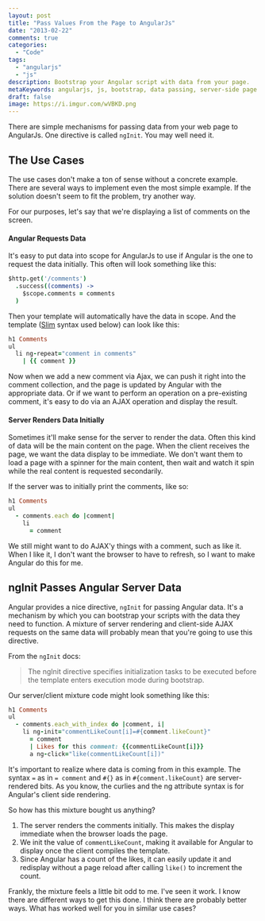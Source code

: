 ```yaml
---
layout: post
title: "Pass Values From the Page to AngularJs"
date: "2013-02-22"
comments: true
categories:
  - "Code"
tags:
  - "angularjs"
  - "js"
description: Bootstrap your Angular script with data from your page.
metaKeywords: angularjs, js, bootstrap, data passing, server-side page rendering
draft: false
image: https://i.imgur.com/wVBKD.png
---
```


There are simple mechanisms for passing data from your web page to AngularJs.  One directive is called `ngInit`.  You may well need it.

<!--more-->

## The Use Cases

The use cases don't make a ton of sense without a concrete example.  There are several ways to implement even the most simple example.  If the solution doesn't seem to fit the problem, try another way.

For our purposes, let's say that we're displaying a list of comments on the screen.  

#### Angular Requests Data

It's easy to put data into scope for AngularJs to use if Angular is the one to request the data initially.  This often will look something like this:

```coffeescript
$http.get('/comments')
  .success((comments) ->
    $scope.comments = comments
  )
```

Then your template will automatically have the data in scope.  And the template ([Slim](http://slim-lang.org) syntax used below) can look like this:

```ruby
h1 Comments
ul
  li ng-repeat="comment in comments" 
    | {{ comment }}
```

Now when we add a new comment via Ajax, we can push it right into the comment collection, and the page is updated by Angular with the appropriate data.  Or if we want to perform an operation on a pre-existing comment, it's easy to do via an AJAX operation and display the result.

#### Server Renders Data Initially

Sometimes it'll make sense for the server to render the data.  Often this kind of data will be the main content on the page.  When the client receives the page, we want the data display to be immediate.  We don't want them to load a page with a spinner for the main content, then wait and watch it spin while the real content is requested secondarily.  

If the server was to initially print the comments, like so:

```ruby
h1 Comments
ul
  - comments.each do |comment|
    li 
      = comment
```

We still might want to do AJAX'y things with a comment, such as like it.  When I like it, I don't want the browser to have to refresh, so I want to make Angular do this for me.

## ngInit Passes Angular Server Data

Angular provides a nice directive, `ngInit` for passing Angular data.  It's a mechanism by which you can bootstrap your scripts with the data they need to function.  A mixture of server rendering and client-side AJAX requests on the same data will probably mean that you're going to use this directive.  

From the `ngInit` docs:

>  The ngInit directive specifies initialization tasks to be executed before the template enters execution mode during bootstrap.
  
Our server/client mixture code might look something like this:

```ruby
h1 Comments
ul
  - comments.each_with_index do |comment, i|
    li ng-init="commentLikeCount[i]=#{comment.likeCount}"
      = comment
      | Likes for this comment: {{commentLikeCount[i]}}
      a ng-click="like(commentLikeCount[i])"
```

It's important to realize where data is coming from in this example.  The syntax `=` as in `= comment` and `#{}` as in `#{comment.likeCount}` are server-rendered bits.  As you know, the curlies and the ng attribute syntax is for Angular's client side rendering. 

So how has this mixture bought us anything?

1. The server renders the comments initially.  This makes the display immediate when the browser loads the page.
2. We init the value of `commentLikeCount`, making it available for Angular to display once the client compiles the template.
3. Since Angular has a count of the likes, it can easily update it and redisplay without a page reload after calling `like()` to increment the count.

Frankly, the mixture feels a little bit odd to me.  I've seen it work.  I know there are different ways to get this done.  I think there are probably better ways.  What has worked well for you in similar use cases?
